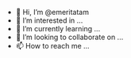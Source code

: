 - 👋 Hi, I’m @emeritatam
- 👀 I’m interested in ...
- 🌱 I’m currently learning ...
- 💞️ I’m looking to collaborate on ...
- 📫 How to reach me ...

<!---
emeritatam/emeritatam is a ✨ special ✨ repository because its `README.md` (this file) appears on your GitHub profile.
You can click the Preview link to take a look at your changes.
--->
